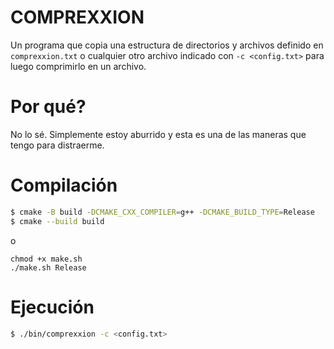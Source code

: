 # COMPREXXION
Un programa que copia una estructura de directorios y archivos definido en `comprexxion.txt` o cualquier otro archivo indicado con `-c <config.txt>` para luego comprimirlo en un archivo.

# Por qué?
No lo sé. Simplemente estoy aburrido y esta es una de las maneras que tengo para distraerme.

# Compilación

```sh
$ cmake -B build -DCMAKE_CXX_COMPILER=g++ -DCMAKE_BUILD_TYPE=Release
$ cmake --build build
```
o
```
chmod +x make.sh
./make.sh Release
```

# Ejecución

```sh
$ ./bin/comprexxion -c <config.txt>
```
